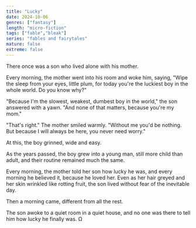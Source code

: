 ```yaml
---
title: "Lucky"
date: 2024-10-06
genres: ["fantasy"]
length: "micro-fiction"
tags: ["fable","bleak"]
series: "fables and fairytales"
mature: false
extreme: false
---
```

There once was a son who lived alone with his mother.  

Every morning, the mother went into his room and woke him, saying, "Wipe the sleep from your eyes, little plum, for today you're the luckiest boy in the whole world. Do you know why?"

"Because I'm the slowest, weakest, dumbest boy in the world," the son answered with a yawn. "And none of that matters, because you're my mom."

"That's right." The mother smiled warmly. "Without me you'd be nothing. But because I will always be here, you never need worry."

At this, the boy grinned, wide and easy.

As the years passed, the boy grew into a young man, still more child than adult, and their routine remained much the same.

Every morning, the mother told her son how lucky he was, and every morning he believed it, because he loved her.
Even as her hair greyed and her skin wrinkled like rotting fruit, the son lived without fear of the inevitable day.

Then a morning came, different from all the rest. 

The son awoke to a quiet room in a quiet house, and no one was there to tell him how lucky he finally was. Ω 
